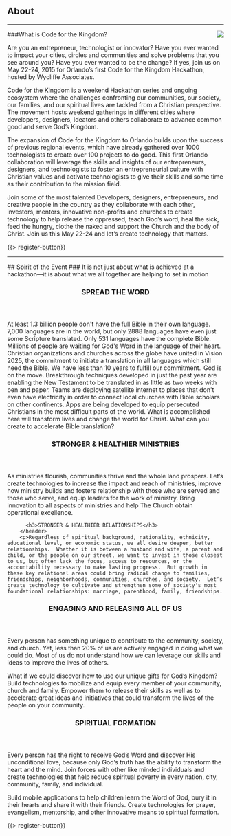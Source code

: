﻿## <i class="icon fa-book"></i> <b>About</b>
---
<img src="{{assets}}/images/child.png" style="float:right"/>

###What is Code for the Kingdom?

Are you an entrepreneur, technologist or innovator? Have you ever wanted to impact your cities, circles and communities and solve problems that you see around you? Have you ever wanted to be the change? If yes, join us on May 22-24, 2015 for Orlando’s first Code for the Kingdom Hackathon, hosted by Wycliffe Associates. 

Code for the Kingdom is a weekend Hackathon series and ongoing ecosystem where the challenges confronting our communities, our society, our families, and our spiritual lives are tackled from a Christian perspective. The movement hosts weekend gatherings in different cities where developers, designers, ideators and others collaborate to advance common good and serve God’s Kingdom.

The expansion of Code for the Kingdom to Orlando builds upon the success of previous regional events, which have already gathered over 1000 technologists to create over 100 projects to do good. This first Orlando collaboration will leverage the skills and insights of our entrepreneurs, designers, and technologists to foster an entrepreneurial culture with Christian values and activate technologists to give their skills and some time as their contribution to the mission field.

Join some of the most talented Developers, designers, entrepreneurs, and creative people in the country as they collaborate with each other, investors, mentors, innovative non-profits and churches to create technology to help release the oppressed, teach God’s word, heal the sick, feed the hungry, clothe the naked and support the Church and the body of Christ. 
Join us this May 22-24 and let’s create technology that matters. 



{{> register-button}}
<hr/>
## Spirit of the Event 
###   It is not just about what is achieved at a hackathon—it is about what we all together are helping to set in motion
<div class="smaller-paragraphs">

<div class="row">
    <div class="6u">
      <section>
        <header>
          <h3>SPREAD THE WORD</h3>
        </header>
        <p>At least 1.3 billion people don't have the full Bible in their own language. 7,000 languages are in the world, but only 2888 languages have even just some Scripture translated. Only 531 languages have the complete Bible. Millions of people are waiting for God's Word in the language of their heart. Christian organizations and churches across the globe have united in Vision 2025, the commitment to initiate a translation in all languages which still need the Bible. We have less than 10 years to fulfill our commitment.  
 God is on the move. Breakthrough techniques developed in just the past year are enabling the New Testament to be translated in as little as two weeks with pen and paper. Teams are deploying satellite internet to places that don't even have electricity in order to connect local churches with Bible scholars on other continents. Apps are being developed to equip persecuted Christians in the most difficult parts of the world.
What is accomplished here will transform lives and change the world for Christ. What can you create to accelerate Bible translation? 
 </p>
      </section>
    </div>
    <div class="6u">
      <section>
        <header>
          <h3>STRONGER & HEALTHIER MINISTRIES</h3>
        </header>
        <p>As ministries flourish, communities thrive and the whole land prospers. Let’s create technologies to increase the impact and reach of ministries, improve how ministry builds and fosters relationship with those who are served and those who serve, and equip leaders for the work of ministry. Bring innovation to all aspects of ministries and help The Church obtain operational excellence. 
</p>

          <h3>STRONGER & HEALTHIER RELATIONSHIPS</h3>
        </header>
        <p>Regardless of spiritual background, nationality, ethnicity, educational level, or economic status, we all desire deeper, better relationships.  Whether it is between a husband and wife, a parent and child, or the people on our street, we want to invest in those closest to us, but often lack the focus, access to resources, or the accountability necessary to make lasting progress.  But growth in these key relational areas could bring radical change to families, friendships, neighborhoods, communities, churches, and society.  Let’s create technology to cultivate and strengthen some of society's most foundational relationships: marriage, parenthood, family, friendships. 
</p>
      </section>
    </div>
  </div>


  <div class="row">
    <div class="6u">
      <section>
        <header>
          <h3>ENGAGING AND RELEASING ALL OF US</h3>
        </header>
        <p>Every person has something unique to contribute to the community, society, and church. Yet, less than 20% of us are actively engaged in doing what we could do. Most of us do not understand how we can leverage our skills and ideas to improve the lives of others.

What if we could discover how to use our unique gifts for God’s Kingdom? Build technologies to mobilize and equip every member of your community, church and family. Empower them to release their skills as well as to accelerate great ideas and initiatives that could transform the lives of the people on your community.</p></section>
    </div>
    <div class="6u">
      <section>
        <header>
          <h3>SPIRITUAL FORMATION</h3>
        </header>
        <p>Every person has the right to receive God’s Word and discover His unconditional love, because only God’s truth has the ability to transform the heart and the mind. Join forces with other like minded individuals and create technologies that help reduce spiritual poverty in every nation, city, community, family, and individual.

Build mobile applications to help children learn the Word of God, bury it in their hearts and share it with their friends. Create technologies for prayer, evangelism, mentorship, and other innovative means to spiritual formation.
      </section>
    </div>
  </div>



</div>



{{> register-button}}

